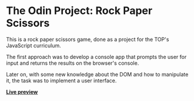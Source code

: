 # The Odin Project: Rock Paper Scissors

This is a rock paper scissors game, done as a project for the TOP's JavaScript curriculum.

The first approach was to develop a console app that prompts the user for input and returns the results on the browser's console.

Later on, with some new knowledge about the DOM and how to manipulate it, the task was to implement a user interface.

**[Live preview](https://herlnd.github.io/practice/odin-projects/rps/index.html)**
